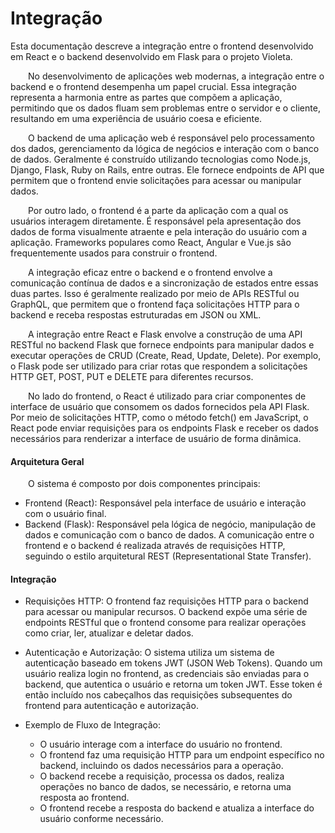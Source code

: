 # Integração

Esta documentação descreve a integração entre o frontend desenvolvido em React e o backend desenvolvido em Flask para o projeto Violeta.

&emsp;&emsp;No desenvolvimento de aplicações web modernas, a integração entre o backend e o frontend desempenha um papel crucial. Essa integração representa a harmonia entre as partes que compõem a aplicação, permitindo que os dados fluam sem problemas entre o servidor e o cliente, resultando em uma experiência de usuário coesa e eficiente.

&emsp;&emsp;O backend de uma aplicação web é responsável pelo processamento dos dados, gerenciamento da lógica de negócios e interação com o banco de dados. Geralmente é construído utilizando tecnologias como Node.js, Django, Flask, Ruby on Rails, entre outras. Ele fornece endpoints de API que permitem que o frontend envie solicitações para acessar ou manipular dados.

&emsp;&emsp;Por outro lado, o frontend é a parte da aplicação com a qual os usuários interagem diretamente. É responsável pela apresentação dos dados de forma visualmente atraente e pela interação do usuário com a aplicação. Frameworks populares como React, Angular e Vue.js são frequentemente usados para construir o frontend.

&emsp;&emsp;A integração eficaz entre o backend e o frontend envolve a comunicação contínua de dados e a sincronização de estados entre essas duas partes. Isso é geralmente realizado por meio de APIs RESTful ou GraphQL, que permitem que o frontend faça solicitações HTTP para o backend e receba respostas estruturadas em JSON ou XML.

&emsp;&emsp;A integração entre React e Flask envolve a construção de uma API RESTful no backend Flask que fornece endpoints para manipular dados e executar operações de CRUD (Create, Read, Update, Delete). Por exemplo, o Flask pode ser utilizado para criar rotas que respondem a solicitações HTTP GET, POST, PUT e DELETE para diferentes recursos.

&emsp;&emsp;No lado do frontend, o React é utilizado para criar componentes de interface de usuário que consomem os dados fornecidos pela API Flask. Por meio de solicitações HTTP, como o método fetch() em JavaScript, o React pode enviar requisições para os endpoints Flask e receber os dados necessários para renderizar a interface de usuário de forma dinâmica.

#### Arquitetura Geral
&emsp;&emsp;O sistema é composto por dois componentes principais:

- Frontend (React): Responsável pela interface de usuário e interação com o usuário final.
- Backend (Flask): Responsável pela lógica de negócio, manipulação de dados e comunicação com o banco de dados.
A comunicação entre o frontend e o backend é realizada através de requisições HTTP, seguindo o estilo arquitetural REST (Representational State Transfer).

#### Integração
- Requisições HTTP: O frontend faz requisições HTTP para o backend para acessar ou manipular recursos. O backend expõe uma série de endpoints RESTful que o frontend consome para realizar operações como criar, ler, atualizar e deletar dados.

- Autenticação e Autorização: O sistema utiliza um sistema de autenticação baseado em tokens JWT (JSON Web Tokens). Quando um usuário realiza login no frontend, as credenciais são enviadas para o backend, que autentica o usuário e retorna um token JWT. Esse token é então incluído nos cabeçalhos das requisições subsequentes do frontend para autenticação e autorização.

- Exemplo de Fluxo de Integração:
    - O usuário interage com a interface do usuário no frontend.
    - O frontend faz uma requisição HTTP para um endpoint específico no backend, incluindo os dados necessários para a operação.
    - O backend recebe a requisição, processa os dados, realiza operações no banco de dados, se necessário, e retorna uma resposta ao frontend.
    - O frontend recebe a resposta do backend e atualiza a interface do usuário conforme necessário.